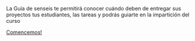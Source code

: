 La Guía de senseis te permitirá conocer cuándo deben de entregar sus proyectos tus estudiantes, las tareas y podrás guiarte en la impartición del curso

[Comencemos!](/Guía%20de%20Senseis%20Master%20en%20Coding%20🧭🥋%20先生.md)